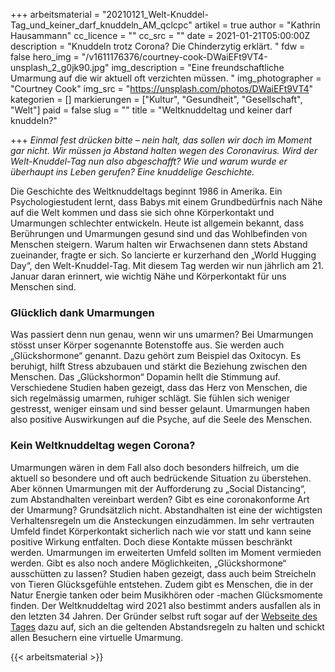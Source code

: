 +++
arbeitsmaterial = "20210121_Welt-Knuddel-Tag_und_keiner_darf_knuddeln_AM_qclcpc"
artikel = true
author = "Kathrin Hausammann"
cc_licence = ""
cc_src = ""
date = 2021-01-21T05:00:00Z
description = "Knuddeln trotz Corona? Die Chinderzytig erklärt. "
fdw = false
hero_img = "/v1611176376/courtney-cook-DWaiEFt9VT4-unsplash_2_g0jk90.jpg"
img_description = "Eine freundschaftliche Umarmung auf die wir aktuell oft verzichten müssen. "
img_photographer = "Courtney Cook"
img_src = "https://unsplash.com/photos/DWaiEFt9VT4"
kategorien = []
markierungen = ["Kultur", "Gesundheit", "Gesellschaft", "Welt"]
paid = false
slug = ""
title = "Weltknuddeltag und keiner darf knuddeln?"

+++
_Einmal fest drücken bitte – nein halt, das sollen wir doch im Moment gar nicht. Wir müssen ja Abstand halten wegen des Coronavirus. Wird der Welt-Knuddel-Tag nun also abgeschafft? Wie und warum wurde er überhaupt ins Leben gerufen? Eine knuddelige Geschichte._

Die Geschichte des Weltknuddeltags beginnt 1986 in Amerika. Ein Psychologiestudent lernt, dass Babys mit einem Grundbedürfnis nach Nähe auf die Welt kommen und dass sie sich ohne Körperkontakt und Umarmungen schlechter entwickeln. Heute ist allgemein bekannt, dass Berührungen und Umarmungen gesund sind und das Wohlbefinden von Menschen steigern. Warum halten wir Erwachsenen dann stets Abstand zueinander, fragte er sich. So lancierte er kurzerhand den „World Hugging Day“, den Welt-Knuddel-Tag. Mit diesem Tag werden wir nun jährlich am 21. Januar daran erinnert, wie wichtig Nähe und Körperkontakt für uns Menschen sind.

### Glücklich dank Umarmungen

Was passiert denn nun genau, wenn wir uns umarmen? Bei Umarmungen stösst unser Körper sogenannte Botenstoffe aus. Sie werden auch „Glückshormone“ genannt. Dazu gehört zum Beispiel das Oxitocyn. Es beruhigt, hilft Stress abzubauen und stärkt die Beziehung zwischen den Menschen. Das „Glückshormon“ Dopamin hellt die Stimmung auf. Verschiedene Studien haben gezeigt, dass das Herz von Menschen, die sich regelmässig umarmen, ruhiger schlägt. Sie fühlen sich weniger gestresst, weniger einsam und sind besser gelaunt. Umarmungen haben also positive Auswirkungen auf die Psyche, auf die Seele des Menschen.

### Kein Weltknuddeltag wegen Corona?

Umarmungen wären in dem Fall also doch besonders hilfreich, um die aktuell so besondere und oft auch bedrückende Situation zu überstehen. Aber können Umarmungen mit der Aufforderung zu „Social Distancing“, zum Abstandhalten vereinbart werden? Gibt es eine coronakonforme Art der Umarmung? Grundsätzlich nicht. Abstandhalten ist eine der wichtigsten Verhaltensregeln um die Ansteckungen einzudämmen. Im sehr vertrauten Umfeld findet Körperkontakt sicherlich nach wie vor statt und kann seine positive Wirkung entfalten. Doch diese Kontakte müssen beschränkt werden. Umarmungen im erweiterten Umfeld sollten im Moment vermieden werden. Gibt es also noch andere Möglichkeiten, „Glückshormone“ ausschütten zu lassen? Studien haben gezeigt, dass auch beim Streicheln von Tieren Glücksgefühle entstehen. Zudem gibt es Menschen, die in der Natur Energie tanken oder beim Musikhören oder -machen Glücksmomente finden. Der Weltknuddeltag wird 2021 also bestimmt anders ausfallen als in den letzten 34 Jahren. Der Gründer selbst ruft sogar auf der [Webseite des Tages](http://www.nationalhuggingday.com/) dazu auf, sich an die geltenden Abstandsregeln zu halten und schickt allen Besuchern eine virtuelle Umarmung.




{{< arbeitsmaterial >}}

